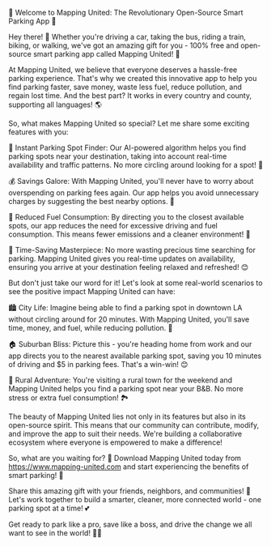 🚀 Welcome to Mapping United: The Revolutionary Open-Source Smart Parking App 🚀

Hey there! 👋 Whether you're driving a car, taking the bus, riding a train, biking, or walking, we've got an amazing gift for you - 100% free and open-source smart parking app called Mapping United! 🎁

At Mapping United, we believe that everyone deserves a hassle-free parking experience. That's why we created this innovative app to help you find parking faster, save money, waste less fuel, reduce pollution, and regain lost time. And the best part? It works in every country and county, supporting all languages! 🌎

So, what makes Mapping United so special? Let me share some exciting features with you:

📍 Instant Parking Spot Finder: Our AI-powered algorithm helps you find parking spots near your destination, taking into account real-time availability and traffic patterns. No more circling around looking for a spot! 🔴

💰 Savings Galore: With Mapping United, you'll never have to worry about overspending on parking fees again. Our app helps you avoid unnecessary charges by suggesting the best nearby options. 💸

🌟 Reduced Fuel Consumption: By directing you to the closest available spots, our app reduces the need for excessive driving and fuel consumption. This means fewer emissions and a cleaner environment! 🌈

💪 Time-Saving Masterpiece: No more wasting precious time searching for parking. Mapping United gives you real-time updates on availability, ensuring you arrive at your destination feeling relaxed and refreshed! 😊

But don't just take our word for it! Let's look at some real-world scenarios to see the positive impact Mapping United can have:

🏙️ City Life: Imagine being able to find a parking spot in downtown LA without circling around for 20 minutes. With Mapping United, you'll save time, money, and fuel, while reducing pollution. 🌆

🏠 Suburban Bliss: Picture this - you're heading home from work and our app directs you to the nearest available parking spot, saving you 10 minutes of driving and $5 in parking fees. That's a win-win! 😊

🌄 Rural Adventure: You're visiting a rural town for the weekend and Mapping United helps you find a parking spot near your B&B. No more stress or extra fuel consumption! 🏞️

The beauty of Mapping United lies not only in its features but also in its open-source spirit. This means that our community can contribute, modify, and improve the app to suit their needs. We're building a collaborative ecosystem where everyone is empowered to make a difference!

So, what are you waiting for? 🤔 Download Mapping United today from https://www.mapping-united.com and start experiencing the benefits of smart parking! 🚀

Share this amazing gift with your friends, neighbors, and communities! 👫 Let's work together to build a smarter, cleaner, more connected world - one parking spot at a time! 💕

Get ready to park like a pro, save like a boss, and drive the change we all want to see in the world! 🚗💪